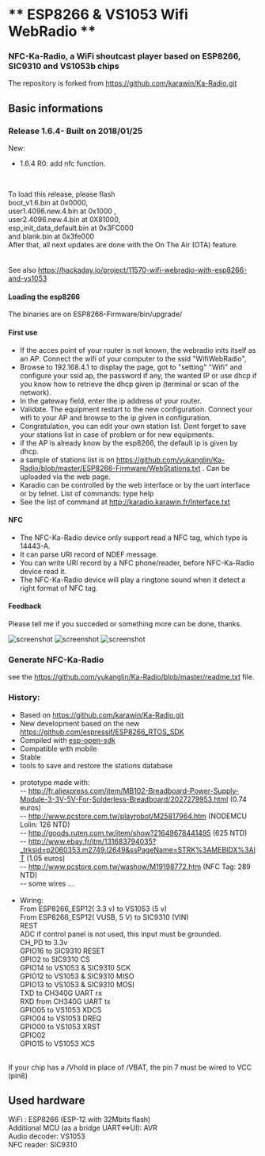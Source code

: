 # ** ESP8266 & VS1053 Wifi WebRadio ** #

### NFC-Ka-Radio, a WiFi shoutcast player based on ESP8266, SIC9310 and VS1053b chips</br>
The repository is forked from https://github.com/karawin/Ka-Radio.git</br>

## Basic informations<BR/>
### Release 1.6.4- Built on 2018/01/25
New:<br/>
<ul>
	<li>1.6.4 R0: add nfc function.</li>
</ul>

<br/>

To load this release, please flash <BR/>
boot_v1.6.bin at 0x0000,<BR/>
user1.4096.new.4.bin at 0x1000 ,<BR/>
user2.4096.new.4.bin at 0X81000,<BR/>
esp_init_data_default.bin at 0x3FC000 <BR/>
and blank.bin at	0x3fe000 <BR/>
After that, all next updates are done with the On The Air (OTA) feature.<BR/>
<BR/><BR/>
See also https://hackaday.io/project/11570-wifi-webradio-with-esp8266-and-vs1053 <br/>


#### Loading the esp8266
The binaries are on ESP8266-Firmware/bin/upgrade/

#### First use
- If the acces point of your router is not known, the webradio inits itself as an AP. Connect the wifi of your computer to the ssid "WifiWebRadio",  
- Browse to 192.168.4.1 to display the page, got to "setting" "Wifi" and configure your ssid ap, the password if any, the wanted IP or use dhcp if you know how to retrieve the dhcp given ip (terminal or scan of the network).
- In the gateway field, enter the ip address of your router.
- Validate. The equipment restart to the new configuration. Connect your wifi to your AP and browse to the ip given in configuration.
- Congratulation, you can edit your own station list. Dont forget to save your stations list in case of problem or for new equipments.
- if the AP is already know by the esp8266, the default ip is given by dhcp.
- a sample of stations list is on https://github.com/yukanglin/Ka-Radio/blob/master/ESP8266-Firmware/WebStations.txt . Can be uploaded via the web page.   
- Karadio can be controlled by the web interface or by the uart interface or by telnet. List of commands: type help
- See the list of command at http://karadio.karawin.fr/Interface.txt

#### NFC
- The NFC-Ka-Radio device only support read a NFC tag, which type is 14443-A.
- It can parse URI record of NDEF message.
- You can write URI record by a NFC phone/reader, before NFC-Ka-Radio device read it.
- The NFC-Ka-Radio device will play a ringtone sound when it detect a right format of NFC tag.

#### Feedback
Please tell me if you succeded or something more can be done, thanks.<br/>

<img src="https://github.com/karawin/ESP8266-WebRadio/blob/master/Images/webradio1mini.jpg" alt="screenshot" border=0> 
<img src="https://github.com/karawin/ESP8266-WebRadio/blob/master/Images/webradio2mini.jpg" alt="screenshot" border=0> 
<img src="https://github.com/karawin/ESP8266-WebRadio/blob/master/Images/webradio3mini.jpg" alt="screenshot" border=0> 

### Generate NFC-Ka-Radio
see the https://github.com/yukanglin/Ka-Radio/blob/master/readme.txt file.

### History:
- Based on https://github.com/karawin/Ka-Radio.git<br />
- New development based on the new https://github.com/espressif/ESP8266_RTOS_SDK<br />
- Compiled with [esp-open-sdk](https://github.com/pfalcon/esp-open-sdk)<br />
- Compatible with mobile<br />
- Stable<br />
- tools to save and restore the stations database<br /><br />
- prototype made with:<br />
-- http://fr.aliexpress.com/item/MB102-Breadboard-Power-Supply-Module-3-3V-5V-For-Solderless-Breadboard/2027279953.html (0.74 euros)<br />
-- http://www.pcstore.com.tw/playrobot/M25817964.htm  (NODEMCU Lolin: 126 NTD)<br />
-- http://goods.ruten.com.tw/item/show?21649678441495  (625 NTD)<br />
-- http://www.ebay.fr/itm/131683794035?_trksid=p2060353.m2749.l2649&ssPageName=STRK%3AMEBIDX%3AIT  (1.05 euros)<br />
--
http://www.pcstore.com.tw/washow/M19198772.htm (NFC Tag: 289 NTD)<br />
-- some wires ...<br /><br />
- Wiring: <br />
From ESP8266_ESP12( 3.3 v) to VS1053 (5 v)<br />
From ESP8266_ESP12( VUSB, 5 V) to SIC9310 (VIN)<br />
REST<br />
ADC   if control panel is not used, this input must be grounded.<br />
CH_PD to 3.3v<br />
GPIO16 to SIC9310 RESET<br />
GPIO2 to SIC9310 CS<br />
GPIO14 to VS1053 & SIC9310 SCK<br />
GPIO12 to VS1053 & SIC9310 MISO<br />
GPIO13 to VS1053 & SIC9310 MOSI<br />
TXD to   CH340G UART rx<br />
RXD from CH340G UART tx<br />
GPIO05 to VS1053 XDCS<br />
GPIO04 to VS1053 DREQ<br />
GPIO00 to VS1053 XRST<br />
GPIO02<br />
GPIO15 to VS1053 XCS<br />
<br/>
If your chip has a /Vhold in place of /VBAT, the pin 7 must be wired to VCC (pin8)<br/>

## Used hardware
WiFi : ESP8266 (ESP-12 with 32Mbits flash)<br />
Additional MCU (as a bridge UART<=>UI): AVR<br />
Audio decoder: VS1053<br />
NFC reader: SIC9310<br />


